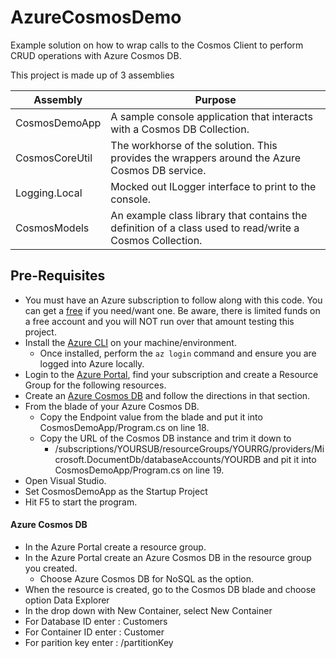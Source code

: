 # AzureCosmosDemo 

Example solution on how to wrap calls to the Cosmos Client to perform CRUD operations with Azure Cosmos DB.

This project is made up of 3 assemblies

|Assembly|Purpose|
|---|---|
|CosmosDemoApp|A sample console application that interacts with a Cosmos DB Collection.|
|CosmosCoreUtil|The workhorse of the solution. This provides the wrappers around the Azure Cosmos DB service.|
|Logging.Local|Mocked out ILogger interface to print to the console.|
|CosmosModels|An example class library that contains the definition of a class used to read/write a Cosmos Collection.|

## Pre-Requisites

- You must have an Azure subscription to follow along with this code. You can get a [free](https://azure.microsoft.com/en-us/free) if you need/want one. Be aware, there is limited funds on a free account and you will NOT run over that amount testing this project. 
- Install the [Azure CLI](https://learn.microsoft.com/en-us/cli/azure/install-azure-cli) on your machine/environment.
    - Once installed, perform the `az login` command and ensure you are logged into Azure locally.
- Login to the [Azure Portal](https://portal.azure.com), find your subscription and create a Resource Group for the following resources.
- Create an [Azure Cosmos DB](#azure-cosmos-db) and follow the directions in that section.
- From the blade of your Azure Cosmos DB.
    - Copy the Endpoint value from the blade and put it into CosmosDemoApp/Program.cs on line 18.
    - Copy the URL of the Cosmos DB instance and trim it down to 
        - /subscriptions/YOURSUB/resourceGroups/YOURRG/providers/Microsoft.DocumentDb/databaseAccounts/YOURDB and pit it into CosmosDemoApp/Program.cs on line 19.
- Open Visual Studio.
- Set CosmosDemoApp as the Startup Project
- Hit F5 to start the program.

#### Azure Cosmos DB

- In the Azure Portal create a resource group.
- In the Azure Portal create an Azure Cosmos DB in the resource group you created.
    - Choose Azure Cosmos DB for NoSQL as the option.
- When the resource is created, go to the Cosmos DB blade and choose option Data Explorer
- In the drop down with New Container, select New Container
- For Database ID enter :  Customers
- For Container ID enter : Customer
- For parition key enter : /partitionKey
